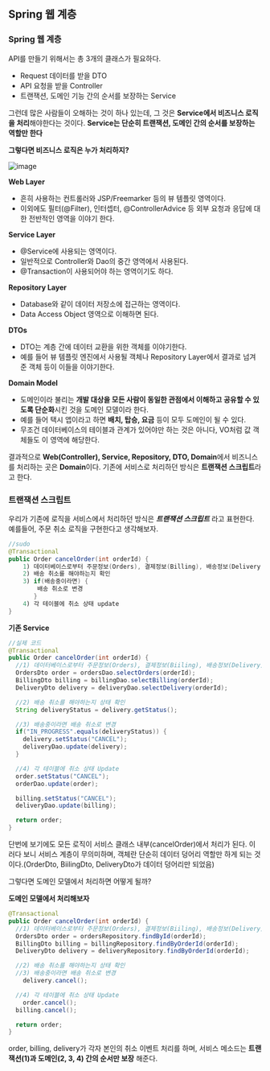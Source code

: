 ## Spring 웹 계층

### Spring 웹 계층

API를 만들기 위해서는 총 3개의 클래스가 필요하다.

- Request 데이터를 받을 DTO
- API 요청을 받을 Controller
- 트랜잭션, 도메인 기능 간의 순서를 보장하는 Service



그런데 많은 사람들이 오해하는 것이 하나 있는데, 그 것은 **Service에서 비즈니스 로직을 처리**해야한다는 것이다. **Service는 단순히 트랜잭션, 도메인 간의 순서를 보장하는 역할만 한다**

**그렇다면 비즈니스 로직은 누가 처리하지?**

![image](https://user-images.githubusercontent.com/40616436/73117820-a129d280-3f8e-11ea-812e-2b88eed75969.png)

**Web Layer**

- 흔히 사용하는 컨트롤러와 JSP/Freemarker 등의 뷰 템플릿 영역이다.
- 이외에도 필터(@Filter), 인터셉터, @ControllerAdvice 등 외부 요청과 응답에 대한 전반적인 영역을 이야기 한다.

**Service Layer**

- @Service에 사용되는 영역이다.
- 일반적으로 Controller와 Dao의 중간 영역에서 사용된다.
- @Transaction이 사용되어야 하는 영역이기도 하다.

**Repository Layer**

- Database와 같이 데이터 저장소에 접근하는 영역이다.
- Data Access Object 영역으로 이해하면 된다.

**DTOs**

- DTO는 계층 간에 데이터 교환을 위한 객체를 이야기한다.
- 예를 들어 뷰 템플릿 엔진에서 사용될 객체나 Repository Layer에서 결과로 넘겨준 객체 등이 이들을 이야기한다.

**Domain Model**

- 도메인이라 불리는 **개발 대상을 모든 사람이 동일한 관점에서 이해하고 공유할 수 있도록 단순화**시킨 것을 도메인 모델이라 한다.
- 예를 들어 택시 앱이라고 하면 **배치, 탑승, 요금** 등이 모두 도메인이 될 수 있다.
- 무조건 데이터베이스의 테이블과 관계가 있어야만 하는 것은 아니다, VO처럼 값 객체들도 이 영역에 해당한다.

결과적으로 **Web(Controller), Service, Repository, DTO, Domain**에서 비즈니스를 처리하는 곳은 **Domain**이다. 기존에 서비스로 처리하던 방식은 **트랜잭션 스크립트**라고 한다.



### 트랜잭션 스크립트

우리가 기존에 로직을 서비스에서 처리하던 방식은 ***트랜잭션 스크립트*** 라고 표현한다. 예를들어, 주문 취소 로직을 구현한다고 생각해보자.

```java
//sudo
@Transactional
public Order cancelOrder(int orderId) {
    1) 데이터베이스로부터 주문정보(Orders), 결제정보(Billing), 배송정보(Delivery) 조회
    2) 배송 취소를 해야하는지 확인
    3) if(배송중이라면) {
        배송 취소로 변경
       }
    4) 각 테이블에 취소 상태 update
}
```



**기존 Service**

```java
//실제 코드
@Transactional
public Order cancelOrder(int orderId) {
  //1) 데이터베이스로부터 주문정보(Orders), 결제정보(Biiling), 배송정보(Delivery) 조회
  OrdersDto order = ordersDao.selectOrders(orderId);
  BillingDto billing = billingDao.selectBilling(orderId);
  DeliveryDto delivery = deliveryDao.selectDelivery(orderId);

  //2) 배송 취소를 해야하는지 상태 확인
  String deliveryStatus = delivery.getStatus();

  //3) 배송중이라면 배송 취소로 변경
  if("IN_PROGRESS".equals(deliveryStatus)) {
    delivery.setStatus("CANCEL");
    deliveryDao.update(delivery);
  }

  //4) 각 테이블에 취소 상태 Update
  order.setStatus("CANCEL");
  orderDao.update(order);

  billing.setStatus("CANCEL");
  deliveryDao.update(billing);

  return order;
}
```

단번에 보기에도 모든 로직이 서비스 클래스 내부(cancelOrder)에서 처리가 된다. 이러다 보니 서비스 계층이 무의미하며, 객체란 단순히 데이터 덩어리 역할만 하게 되는 것이다.(OrderDto, BiilingDto, DeliveryDto가 데이터 덩어리만 되었음)

그렇다면 도메인 모델에서 처리하면 어떻게 될까?



**도메인 모델에서 처리해보자**

```java
@Transactional
public Order cancelOrder(int orderId) {
  //1) 데이터베이스로부터 주문정보(Orders), 결제정보(Biiling), 배송정보(Delivery) 조회
  OrdersDto order = ordersRepository.findById(orderId);
  BillingDto billing = billingRepository.findByOrderId(orderId);
  DeliveryDto delivery = deliveryRepository.findByOrderId(orderId);

  //2) 배송 취소를 해야하는지 상태 확인
  //3) 배송중이라면 배송 취소로 변경
	delivery.cancel();

  //4) 각 테이블에 취소 상태 Update
	order.cancel();
  billing.cancel();

  return order;
}
```

order, billing, delivery가 각자 본인의 취소 이벤트 처리를 하며, 서비스 메소드는 **트랜잭션(1)과 도메인(2, 3, 4) 간의 순서만 보장** 해준다.
